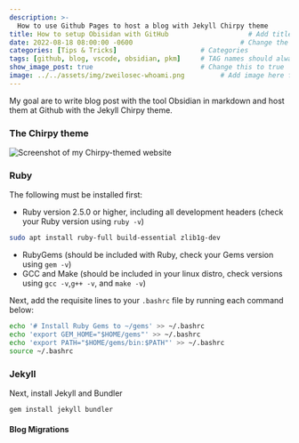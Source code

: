 ```yaml
---
description: >-
  How to use Github Pages to host a blog with Jekyll Chirpy theme
title: How to setup Obisidan with GitHub                    # Add title of the machine here
date: 2022-08-18 08:00:00 -0600                           # Change the date to match completion date
categories: [Tips & Tricks]                     # Categories
tags: [github, blog, vscode, obsidian, pkm]     # TAG names should always be lowercase; add relevant tags
show_image_post: true                           # Change this to true
image: ../../assets/img/zweilosec-whoami.png         # Add image here for post preview image
---
```


My goal are to write blog post with the tool Obsidian in markdown and host them at Github with the Jekyll Chirpy theme.

### The Chirpy theme

![Screenshot of my Chirpy-themed website](../../assets/img/xyz.png)


### Ruby

The following must be installed first:

* Ruby version 2.5.0 or higher, including all development headers (check your Ruby version using `ruby -v`)
```bash
sudo apt install ruby-full build-essential zlib1g-dev
```
* RubyGems (should be included with Ruby, check your Gems version using `gem -v`)
* GCC and Make (should be included in your linux distro, check versions using `gcc -v`,`g++ -v`, and `make -v`)

Next, add the requisite lines to your `.bashrc` file by running each command below:

```bash
echo '# Install Ruby Gems to ~/gems' >> ~/.bashrc
echo 'export GEM_HOME="$HOME/gems"' >> ~/.bashrc
echo 'export PATH="$HOME/gems/bin:$PATH"' >> ~/.bashrc
source ~/.bashrc
```

### Jekyll

Next, install Jekyll and Bundler

```
gem install jekyll bundler
```

#### Blog Migrations